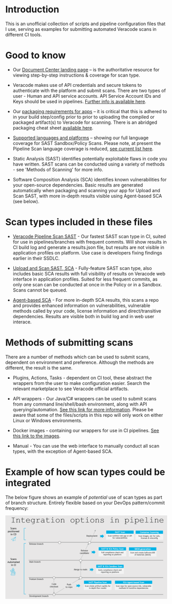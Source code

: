 # Introduction

This is an unofficial collection of scripts and pipeline configuration files that I use, serving as examples for submitting automated Veracode scans in different CI tools. 

# Good to know 

- Our [Document Center landing page](https://docs.veracode.com/) – is the authoritative resource for viewing step-by-step instructions & coverage for scan type.

- Veracode makes use of API credentials and secure tokens to authenticate with the platform and submit scans. There are two types of user - Human and API service accounts. API Service Account IDs and Keys should be used in pipelines. [Further info is available here](https://docs.veracode.com/r/c_about_veracode_accounts).

- Our [packaging requirements for apps](https://docs.veracode.com/r/compilation_packaging) – it is critical that this is adhered to in your build step/config prior to prior to uploading the compiled or packaged artifact(s) to Veracode for scanning. There is an abridged packaging cheat sheet [available here](https://nhinv11.github.io/#/).

- [Supported languages and platforms](https://docs.veracode.com/r/r_supported_table) – showing our full language coverage for SAST Sandbox/Policy Scans. Please note, at present the Pipeline Scan language coverage is reduced, [see current list here](https://docs.veracode.com/r/About_Pipeline_Scan_Prerequisites).

- Static Analysis (SAST) identifies potentially exploitable flaws in code you have written. SAST scans can be conducted using a variety of methods - see 'Methods of Scanning' for more info. 

- Software Composition Analysis (SCA) identifies known vulnerabilities for your open-source dependencies. Basic results are generated automatically when packaging and scanning your app for Upload and Scan SAST, with more in-depth results visible using Agent-based SCA (see below).

# Scan types included in these files

- [Veracode Pipeline Scan SAST](https://docs.veracode.com/r/Pipeline_Scan) - Our fastest SAST scan type in CI, suited for use in pipelines/branches with frequent commits. Will show results in CI build log and generate a results.json file, but results are not visible in application profiles on platform. Use case is developers fixing findings earlier in their SSDLC. 

- [Upload and Scan SAST, SCA](https://docs.veracode.com/r/Getting_Started_with_Static_Analysis) - Fully-feature SAST scan type, also includes basic SCA results with full visibility of results on Veracode web interface in application profiles. Suited for less frequent commits, as only one scan can be conducted at once in the Policy or in a Sandbox. Scans cannot be queued. 

- [Agent-based SCA](https://docs.veracode.com/r/Choosing_the_SCA_Scan_Type_for_Your_Use_Case) - For more in-depth SCA results, this scans a repo and provides enhanced information on vulnerabilities, vulnerable methods called by your code, license information and direct/transitive dependencies. Results are visible both in build log and in web user interace.

# Methods of submitting scans

There are a number of methods which can be used to submit scans, dependent on environment and preference. Although the methods are different, the result is the same. 

- Plugins, Actions, Tasks - dependent on CI tool, these abstract the wrappers from the user to make configuration easier. Search the relevant marketplace to see Veracode official artifacts.

- API wrappers - Our Java/C# wrappers can be used to submit scans from any command line/shell/bash environment, along with API querying/automation. [See this link for more information](https://docs.veracode.com/r/c_about_wrappers). Please be aware that some of the files/scripts in this repo will only work on either Linux or Windows environments.

- Docker images - containing our wrappers for use in CI pipelines. [See this link to the images](https://hub.docker.com/u/veracode).

- Manual - You can use the web interface to manually conduct all scan types, with the exception of Agent-based SCA.

# Example of how scan types could be integrated

The below figure shows an example of *_potential_* use of scan types as part of branch structure. Entirely flexible based on your DevOps pattern/commit frequency:

![Veracode integrations in branch structure](https://github.com/nbarhamvc/scriptarchive/blob/main/Exampleint.PNG?raw=true)
